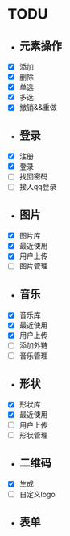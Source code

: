
# TODU

* ## 元素操作
- [x] 添加
- [x] 删除
- [x] 单选
- [x] 多选
- [x] 撤销&&重做

* ## 登录
- [x] 注册
- [x] 登录
- [ ] 找回密码
- [ ] 接入qq登录

* ## 图片
- [x] 图片库
- [x] 最近使用
- [x] 用户上传
- [ ] 图片管理

* ## 音乐
- [x] 音乐库
- [x] 最近使用
- [x] 用户上传
- [ ] 添加外链
- [ ] 音乐管理

* ## 形状
- [x] 形状库
- [x] 最近使用
- [ ] 用户上传
- [ ] 形状管理

* ## 二维码
- [x] 生成
- [ ] 自定义logo

* ## 表单